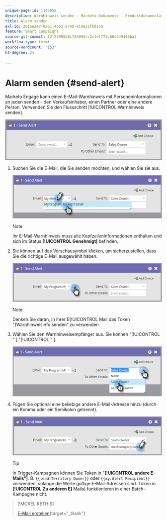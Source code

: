 ```yaml
---
unique-page-id: 1146958
description: Warnhinweis senden - Marketo-Dokumente - Produktdokumentation
title: Alarm senden
exl-id: 2016e2e7-0361-4bb2-8740-819e21fbd15b
feature: Smart Campaigns
source-git-commit: 12f2399859c784095cc2c1df772c66c649106ba3
workflow-type: tm+mt
source-wordcount: '153'
ht-degree: 2%

---
```


# Alarm senden {#send-alert}

Marketo Engage kann einen E-Mail-Warnhinweis mit Personeninformationen an jeden senden - den Verkaufsinhaber, einen Partner oder eine andere Person. Verwenden Sie den Flussschritt [!UICONTROL Warnhinweis senden].

![](assets/send-alert-1.png)

1. Suchen Sie die E-Mail, die Sie senden möchten, und wählen Sie sie aus.

   ![](assets/send-alert-2.png)

   >[!NOTE]
   >
   >Ihr E-Mail-Warnhinweis muss alle Kopfzeileninformationen enthalten und sich im Status **[!UICONTROL Genehmigt]** befinden.

1. Sie können auf das Vorschausymbol klicken, um sicherzustellen, dass Sie die richtige E-Mail ausgewählt haben.

   ![](assets/send-alert-3.png)

   >[!NOTE]
   >
   >Denken Sie daran, in Ihrer E[!UICONTROL Mail das Token &quot;]Warnhinweisinfo senden“ zu verwenden.

1. Wählen Sie den Warnhinweisempfänger aus. Sie können &quot;[!UICONTROL &quot; ] &quot;[!UICONTROL &quot; ].

   ![](assets/send-alert-4.png)

1. Fügen Sie optional eine beliebige andere E-Mail-Adresse hinzu (durch ein Komma oder ein Semikolon getrennt).

   ![](assets/send-alert-5.png)

   >[!TIP]
   >
   >In Trigger-Kampagnen können Sie Token in &quot;**[!UICONTROL andere E-Mails“]**. B. `{{lead.Territory Owner}}` oder `{{my.Alert Recipient}}` verwenden, solange die Werte gültige E-Mail-Adressen sind. Token in **[!UICONTROL Zu anderen E]** Mails) funktionieren in einer Batch-Kampagne nicht.

>[!MORELIKETHIS]
>
>[E-Mail erstellen](/help/marketo/product-docs/email-marketing/general/creating-an-email/create-an-email.md){target="_blank"}

